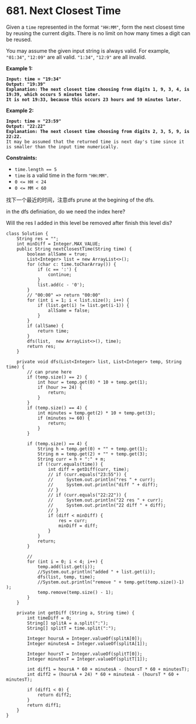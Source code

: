 # 681. Next Closest Time

Given a `time` represented in the format `"HH:MM"`, form the next closest time by reusing the current digits. There is no limit on how many times a digit can be reused.

You may assume the given input string is always valid. For example, `"01:34"`, `"12:09"` are all valid. `"1:34"`, `"12:9"` are all invalid.

&#x20;

**Example 1:**

<pre><code><strong>Input: time = "19:34"
</strong><strong>Output: "19:39"
</strong><strong>Explanation: The next closest time choosing from digits 1, 9, 3, 4, is 19:39, which occurs 5 minutes later.
</strong><strong>It is not 19:33, because this occurs 23 hours and 59 minutes later.
</strong></code></pre>

**Example 2:**

<pre><code><strong>Input: time = "23:59"
</strong><strong>Output: "22:22"
</strong><strong>Explanation: The next closest time choosing from digits 2, 3, 5, 9, is 22:22.
</strong>It may be assumed that the returned time is next day's time since it is smaller than the input time numerically.
</code></pre>

&#x20;

**Constraints:**

* `time.length == 5`
* `time` is a valid time in the form `"HH:MM"`.
* `0 <= HH < 24`
* `0 <= MM < 60`

找下一个最近的时间，注意dfs prune at the begining of the dfs.&#x20;

in the dfs definiation, do we need the index here?&#x20;

Will the res I added in this level be removed after finish this level dis?

```
class Solution {
    String res = "";
    int minDiff = Integer.MAX_VALUE;
    public String nextClosestTime(String time) {
        boolean allSame = true;
        List<Integer> list = new ArrayList<>();
        for (char c: time.toCharArray()) {
            if (c == ':') {
                continue;
            }
            list.add(c - '0');
        }
        // "00:00" => return "00:00"
        for (int i = 1; i < list.size(); i++) {
            if (list.get(i) != list.get(i-1)) {
                allSame = false;
            }
        }
        if (allSame) {
            return time;
        }
        dfs(list,  new ArrayList<>(), time);
        return res;
    }

    private void dfs(List<Integer> list, List<Integer> temp, String time) {
        // can prune here
        if (temp.size() == 2) {
            int hour = temp.get(0) * 10 + temp.get(1);
            if (hour >= 24) {
                return;
            }
        }
        if (temp.size() == 4) {
            int minutes = temp.get(2) * 10 + temp.get(3);
            if (minutes >= 60) {
                return;
            }
        }

        if (temp.size() == 4) {
            String h = temp.get(0) + "" + temp.get(1);
            String m = temp.get(2) + "" + temp.get(3);
            String curr = h + ":" + m;
            if (!curr.equals(time)) {
                int diff = getDiff(curr, time);
                // if (curr.equals("23:55")) {
                //     System.out.println("res " + curr);
                //     System.out.println("diff " + diff);
                // }
                // if (curr.equals("22:22")) {
                //     System.out.println("22 res " + curr);
                //     System.out.println("22 diff " + diff);
                // }
                if (diff < minDiff) {
                    res = curr;
                    minDiff = diff;
                }
            }
            return;
        }

        // 
        for (int i = 0; i < 4; i++) {
            temp.add(list.get(i));
            //System.out.println("added " + list.get(i));
            dfs(list, temp, time);
            //System.out.println("remove " + temp.get(temp.size()-1) );
            temp.remove(temp.size() - 1);
        } 
    }

    private int getDiff (String a, String time) {
        int timeDiff = 0;
        String[] splitA = a.split(":");
        String[] splitT = time.split(":");

        Integer hoursA = Integer.valueOf(splitA[0]);
        Integer minutesA = Integer.valueOf(splitA[1]);

        Integer hoursT = Integer.valueOf(splitT[0]);
        Integer minutesT = Integer.valueOf(splitT[1]);

        int diff1 = hoursA * 60 + minutesA - (hoursT * 60 + minutesT);
        int diff2 = (hoursA + 24) * 60 + minutesA - (hoursT * 60 + minutesT);

        if (diff1 < 0) {
            return diff2;
        }
        return diff1;
    }
}
```
